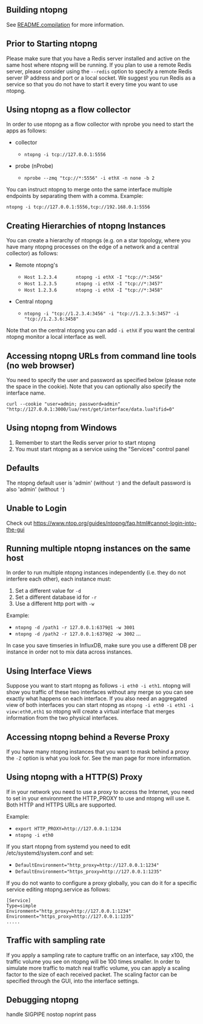 Building ntopng
---------------
See [README.compilation](README.compilation) for more information.

Prior to Starting ntopng
---------------------
Please make sure that you have a Redis server installed and active on the same host
where ntopng will be running. If you plan to use a remote Redis server, please consider
using the `--redis` option to specify a remote Redis server IP address and port
or a local socket. We suggest you run Redis as a service so that you do not have
to start it every time you want to use ntopng.


Using ntopng as a flow collector
--------------------------------
In order to use ntopng as a flow collector with nprobe you need to start the
apps as follows:

- collector
  - `ntopng -i tcp://127.0.0.1:5556`

- probe (nProbe)
  - `nprobe --zmq "tcp://*:5556" -i ethX -n none -b 2`

You can instruct ntopng to merge onto the same interface multiple endpoints by
separating them with a comma. Example:

`ntopng -i tcp://127.0.0.1:5556,tcp://192.168.0.1:5556`


Creating Hierarchies of ntopng Instances
----------------------------------------
You can create a hierarchy of ntopngs (e.g. on a star topology, where you have many
ntopng processes on the edge of a network and a central collector) as follows:

- Remote ntopng's
  - `Host 1.2.3.4		ntopng -i ethX -I "tcp://*:3456"`
  - `Host 1.2.3.5		ntopng -i ethX -I "tcp://*:3457"`
  - `Host 1.2.3.6		ntopng -i ethX -I "tcp://*:3458"`

- Central ntopng
  - `ntopng -i "tcp://1.2.3.4:3456" -i "tcp://1.2.3.5:3457" -i "tcp://1.2.3.6:3458"`

Note that on the central ntopng you can add `-i ethX` if you want the central ntopng
monitor a local interface as well.


Accessing ntopng URLs from command line tools (no web browser)
--------------------------------------------------------------
You need to specify the user and password as specified below (please note the space in the cookie).
Note that you can optionally also specify the interface name.

`curl --cookie "user=admin; password=admin" "http://127.0.0.1:3000/lua/rest/get/interface/data.lua?ifid=0"`


Using ntopng from Windows
-------------------------
1. Remember to start the Redis server prior to start ntopng
2. You must start ntopng as a service using the "Services" control panel


Defaults
--------
The ntopng default user is 'admin' (without `'`) and the default
password is also 'admin' (without `'`)


Unable to Login
---------------

Check out https://www.ntop.org/guides/ntopng/faq.html#cannot-login-into-the-gui

Running multiple ntopng instances on the same host
--------------------------------------------------
In order to run multiple ntopng instances independently (i.e.
they do not interfere each other), each instance must:
1. Set a different value for `-d`
2. Set a different database id for `-r`
3. Use a different http port with `-w`

Example:
- `ntopng -d /path1 -r 127.0.0.1:6379@1 -w 3001`
- `ntopng -d /path2 -r 127.0.0.1:6379@2 -w 3002`
...

In case you save timseries in InfluxDB, make sure you use a different DB per instance in order not to mix data across instances.

Using Interface Views
---------------------
Suppose you want to start ntopng as follows `-i eth0 -i eth1`. ntopng will show you traffic
of these two interfaces without any merge so you can see exactly what happens on each interface.
If you also need an aggregated view of both interfaces you can start ntopng
as `ntopng -i eth0 -i eth1 -i view:eth0,eth1` so ntopng will create a virtual interface
that merges information from the two physical interfaces.

Accessing ntopng behind a Reverse Proxy
---------------------------------------
If you have many ntopng instances that you want to mask behind a proxy the
`-Z` option is what you look for. See the man page for more information.

Using ntopng with a HTTP(S) Proxy
---------------------------------
If in your network you need to use a proxy to access the Internet, you need
to set in your environment the HTTP_PROXY to use and ntopng will use it. Both
HTTP and HTTPS URLs are supported.

Example:
- `export HTTP_PROXY=http://127.0.0.1:1234`
- `ntopng -i eth0`

If you start ntopng from systemd you need to edit /etc/systemd/system.conf and set:
- `DefaultEnvironment="http_proxy=http://127.0.0.1:1234"`
- `DefaultEnvironment="https_proxy=http://127.0.0.1:1235"`

If you do not wanto to configure a proxy globally, you can do it for a specific service editing ntopng.service as follows:

```
[Service]
Type=simple
Environment="http_proxy=http://127.0.0.1:1234"
Environment="https_proxy=http://127.0.0.1:1235"
.....
```


Traffic with sampling rate
--------------------------
If you apply a sampling rate to capture traffic on an interface, say x100, the
traffic volume you see on ntopng will be 100 times smaller.
In order to simulate more traffic to match real traffic volume, you can apply a
scaling factor to the size of each received packet. The scaling factor can
be specified through the GUI, into the interface settings.

Debugging ntopng
----------------
handle SIGPIPE nostop noprint pass
